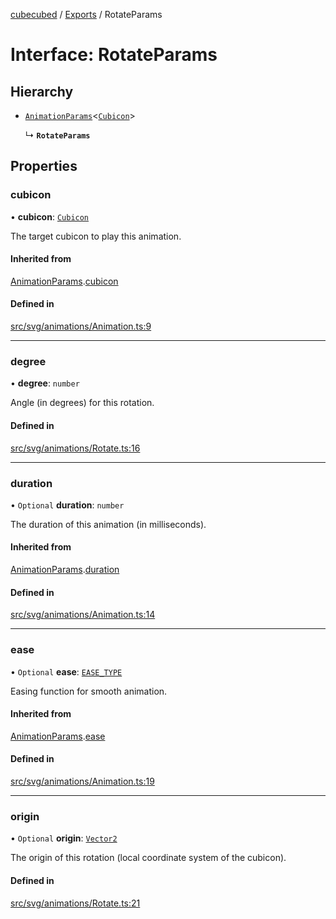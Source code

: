 [cubecubed](/reference/README.md) / [Exports](/reference/modules.md) / RotateParams

# Interface: RotateParams

## Hierarchy

- [`AnimationParams`](/reference/interfaces/AnimationParams.md)<[`Cubicon`](/reference/classes/Cubicon.md)\>

  ↳ **`RotateParams`**

## Properties

### cubicon

• **cubicon**: [`Cubicon`](/reference/classes/Cubicon.md)

The target cubicon to play this animation.

#### Inherited from

[AnimationParams](/reference/interfaces/AnimationParams.md).[cubicon](/reference/interfaces/AnimationParams.md#cubicon)

#### Defined in

[src/svg/animations/Animation.ts:9](https://github.com/imaphatduc/cubecubed/blob/0c47e8e/src/svg/animations/Animation.ts#L9)

___

### degree

• **degree**: `number`

Angle (in degrees) for this rotation.

#### Defined in

[src/svg/animations/Rotate.ts:16](https://github.com/imaphatduc/cubecubed/blob/0c47e8e/src/svg/animations/Rotate.ts#L16)

___

### duration

• `Optional` **duration**: `number`

The duration of this animation (in milliseconds).

#### Inherited from

[AnimationParams](/reference/interfaces/AnimationParams.md).[duration](/reference/interfaces/AnimationParams.md#duration)

#### Defined in

[src/svg/animations/Animation.ts:14](https://github.com/imaphatduc/cubecubed/blob/0c47e8e/src/svg/animations/Animation.ts#L14)

___

### ease

• `Optional` **ease**: [`EASE_TYPE`](/reference/types/EASE_TYPE.md)

Easing function for smooth animation.

#### Inherited from

[AnimationParams](/reference/interfaces/AnimationParams.md).[ease](/reference/interfaces/AnimationParams.md#ease)

#### Defined in

[src/svg/animations/Animation.ts:19](https://github.com/imaphatduc/cubecubed/blob/0c47e8e/src/svg/animations/Animation.ts#L19)

___

### origin

• `Optional` **origin**: [`Vector2`](/reference/classes/Vector2.md)

The origin of this rotation (local coordinate system of the cubicon).

#### Defined in

[src/svg/animations/Rotate.ts:21](https://github.com/imaphatduc/cubecubed/blob/0c47e8e/src/svg/animations/Rotate.ts#L21)
